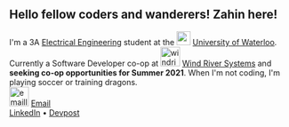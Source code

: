 ## Hello fellow coders and wanderers! Zahin here!
I'm a 3A [Electrical Engineering](https://i.kym-cdn.com/photos/images/original/001/890/988/b2f.jpg) student at the <img src="https://upload.wikimedia.org/wikipedia/en/6/6e/University_of_Waterloo_seal.svg" alt="waterloologo" width="25"/> [University of Waterloo](https://i.redd.it/tdl8a93guj201.jpg). Currently a Software Developer co-op at <img src="https://www.windriver.com/resources/images/wr-logo-red-footer-2018.png" alt="windriverlogo" width="35"/> [Wind River Systems](https://www.windriver.com) and **seeking co-op opportunities for Summer 2021**. When I'm not coding, I'm playing soccer or training dragons.  
<img src="https://icons.iconarchive.com/icons/graphicloads/100-flat-2/256/email-icon.png" alt="emaillogo" width="35"/> [Email](mailto:zm2zaman@uwaterloo.ca)  
[LinkedIn](https://www.linkedin.com/in/zahin-zaman/) • [Devpost](https://devpost.com/alvii147)
